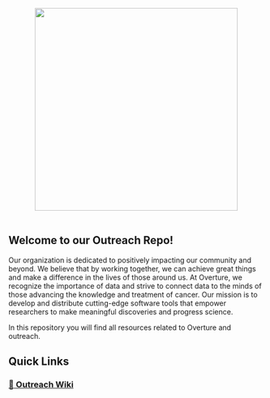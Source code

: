 </br>

<div align="center">
<img src='https://user-images.githubusercontent.com/59712867/211955307-9d8ca50d-6b02-49c5-a775-9dd8b9793b0b.png' width='400' hspace="0">
</div>

</br>

## Welcome to our Outreach Repo!

Our organization is dedicated to positively impacting our community and beyond. We believe that by working together, we can achieve great things and make a difference in the lives of those around us. At Overture, we recognize the importance of data and strive to connect data to the minds of those advancing the knowledge and treatment of cancer. Our mission is to develop and distribute cutting-edge software tools that empower researchers to make meaningful discoveries and progress science.

In this repository you will find all resources related to Overture and outreach.

## Quick Links

### [:book: Outreach Wiki](https://github.com/MitchellShiell/Outreach/wiki)

